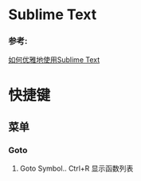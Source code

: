 Sublime Text
============



### 参考:

[如何优雅地使用Sublime Text](
https://jeffjade.com/2015/12/15/2015-04-17-toss-sublime-text/)



# 快捷键

## 菜单
### Goto

1. Goto Symbol.. Ctrl+R 显示函数列表